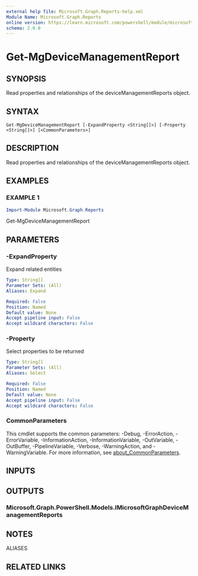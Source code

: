 ```yaml
---
external help file: Microsoft.Graph.Reports-help.xml
Module Name: Microsoft.Graph.Reports
online version: https://learn.microsoft.com/powershell/module/microsoft.graph.reports/get-mgdevicemanagementreport
schema: 2.0.0
---
```


# Get-MgDeviceManagementReport

## SYNOPSIS
Read properties and relationships of the deviceManagementReports object.

## SYNTAX

```
Get-MgDeviceManagementReport [-ExpandProperty <String[]>] [-Property <String[]>] [<CommonParameters>]
```

## DESCRIPTION
Read properties and relationships of the deviceManagementReports object.

## EXAMPLES

### EXAMPLE 1
```powershell
Import-Module Microsoft.Graph.Reports
```

Get-MgDeviceManagementReport

## PARAMETERS

### -ExpandProperty
Expand related entities

```yaml
Type: String[]
Parameter Sets: (All)
Aliases: Expand

Required: False
Position: Named
Default value: None
Accept pipeline input: False
Accept wildcard characters: False
```

### -Property
Select properties to be returned

```yaml
Type: String[]
Parameter Sets: (All)
Aliases: Select

Required: False
Position: Named
Default value: None
Accept pipeline input: False
Accept wildcard characters: False
```

### CommonParameters
This cmdlet supports the common parameters: -Debug, -ErrorAction, -ErrorVariable, -InformationAction, -InformationVariable, -OutVariable, -OutBuffer, -PipelineVariable, -Verbose, -WarningAction, and -WarningVariable. For more information, see [about_CommonParameters](http://go.microsoft.com/fwlink/?LinkID=113216).

## INPUTS

## OUTPUTS

### Microsoft.Graph.PowerShell.Models.IMicrosoftGraphDeviceManagementReports
## NOTES

ALIASES

## RELATED LINKS
